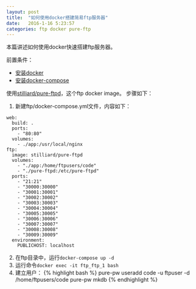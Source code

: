 ```yaml
---
layout: post
title:  "如何使用docker搭建简易ftp服务器"
date:   2016-1-16 5:23:57
categories: ftp docker pure-ftp
---
```


本篇讲述如何使用docker快速搭建ftp服务器。

前置条件：
* [安装docker]()
* [安装docker-compose]()

使用[stilliard/pure-ftpd](stilliard/pure-ftpd)，这个ftp docker image。
步骤如下：

1. 新建ftp/docker-compose.yml文件，内容如下：
```
web:
  build: .
  ports:
    - "80:80"
  volumes:
    - ./app:/usr/local/nginx
ftp:
  image: stilliard/pure-ftpd
  volumes:
    - "./app:/home/ftpusers/code"
    - "./pure-ftpd:/etc/pure-ftpd"
  ports:
    - "21:21"
    - "30000:30000"
    - "30001:30001"
    - "30002:30002"
    - "30003:30003"
    - "30004:30004"
    - "30005:30005"
    - "30006:30006"
    - "30007:30007"
    - "30008:30008"
    - "30009:30009"
  environment:
    PUBLICHOST: localhost
```

2. 在ftp目录中，运行`docker-compose up -d`
3. 运行命令`docker exec -it ftp_ftp_1 bash`
4. 建立用户：
{% highlight bash %}
pure-pw useradd code -u ftpuser -d /home/ftpusers/code
pure-pw mkdb
{% endhighlight %}

[stilliard/pure-ftpd]: https://hub.docker.com/r/stilliard/pure-ftpd/
